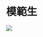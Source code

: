 <h1>模範生</h1>
<img src="https://static.wixstatic.com/media/35230e_95daf1082ec249afb5ac93659f482f26~mv2.jpg/v1/fill/w_251,h_437,al_c,q_80,usm_0.66_1.00_0.01/35230e_95daf1082ec249afb5ac93659f482f26~mv2.webp">
